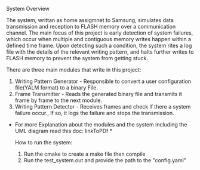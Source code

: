 
System Overview

The system, writtan as home assigmnet to Samsung, simulates data transmission and reception to FLASH memory over a
communication channel. The main focus of this project is early detection of system
failures, which occur when multiple and contiguous memory writes happen within a defined
time frame. Upon detecting such a condition, the system rites a log file with the details of
the relevant writing pattern, and halts further writes to FLASH memory to prevent the
system from getting stuck.

There are three main modules that write in this project:
1. Writing Pattern Generator  - Responsible to convert a user configuration file(YALM format) to a binary File.
2. Frame Transmitter - Reads the generated binary file and transmits it frame by frame to the next module.
3. Writing Pattern Detector - Receives frames and check if there a system failure occur., If so, it logs the failure and stops the transmission.

* For more Explanation about the modules and the system including the UML diagram read this doc: linkToPDf *

  How to run the system:
  1. Run the cmake to create a make file then compile
  2. Run the test_system.out and provide the path to the "config.yaml"
